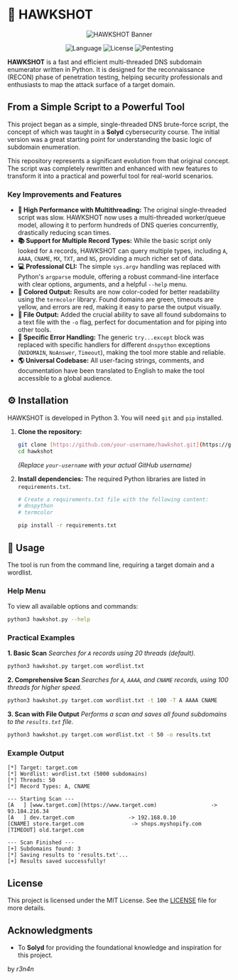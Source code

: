 # 🦅 HAWKSHOT

<p align="center">
  <img alt="HAWKSHOT Banner" src="https://i.imgur.com/zX4kL9i.png">
</p>

<p align="center">
  <img alt="Language" src="https://img.shields.io/badge/Language-Python-blue?style=for-the-badge">
  <img alt="License" src="https://img.shields.io/badge/License-MIT-green?style=for-the-badge">
  <img alt="Pentesting" src="https://img.shields.io/badge/Usage-Pentesting%20%7C%20Recon-red?style=for-the-badge">
</p>

**HAWKSHOT** is a fast and efficient multi-threaded DNS subdomain enumerator written in Python. It is designed for the reconnaissance (RECON) phase of penetration testing, helping security professionals and enthusiasts to map the attack surface of a target domain.

## From a Simple Script to a Powerful Tool

This project began as a simple, single-threaded DNS brute-force script, the concept of which was taught in a **Solyd** cybersecurity course. The initial version was a great starting point for understanding the basic logic of subdomain enumeration.

This repository represents a significant evolution from that original concept. The script was completely rewritten and enhanced with new features to transform it into a practical and powerful tool for real-world scenarios.

### Key Improvements and Features

-   **🚀 High Performance with Multithreading:** The original single-threaded script was slow. HAWKSHOT now uses a multi-threaded worker/queue model, allowing it to perform hundreds of DNS queries concurrently, drastically reducing scan times.
-   **📚 Support for Multiple Record Types:** While the basic script only looked for `A` records, HAWKSHOT can query multiple types, including `A`, `AAAA`, `CNAME`, `MX`, `TXT`, and `NS`, providing a much richer set of data.
-   **💻 Professional CLI:** The simple `sys.argv` handling was replaced with Python's `argparse` module, offering a robust command-line interface with clear options, arguments, and a helpful `--help` menu.
-   **🎨 Colored Output:** Results are now color-coded for better readability using the `termcolor` library. Found domains are green, timeouts are yellow, and errors are red, making it easy to parse the output visually.
-   **💾 File Output:** Added the crucial ability to save all found subdomains to a text file with the `-o` flag, perfect for documentation and for piping into other tools.
-   **🎯 Specific Error Handling:** The generic `try...except` block was replaced with specific handlers for different `dnspython` exceptions (`NXDOMAIN`, `NoAnswer`, `Timeout`), making the tool more stable and reliable.
-   **🌎 Universal Codebase:** All user-facing strings, comments, and documentation have been translated to English to make the tool accessible to a global audience.

## ⚙️ Installation

HAWKSHOT is developed in Python 3. You will need `git` and `pip` installed.

1.  **Clone the repository:**
    ```bash
    git clone [https://github.com/your-username/hawkshot.git](https://github.com/your-username/hawkshot.git)
    cd hawkshot
    ```
    *(Replace `your-username` with your actual GitHub username)*

2.  **Install dependencies:**
    The required Python libraries are listed in `requirements.txt`.
    ```bash
    # Create a requirements.txt file with the following content:
    # dnspython
    # termcolor

    pip install -r requirements.txt
    ```

## 🚀 Usage

The tool is run from the command line, requiring a target domain and a wordlist.

### Help Menu
To view all available options and commands:
```bash
python3 hawkshot.py --help
```

### Practical Examples

**1. Basic Scan**
*Searches for `A` records using 20 threads (default).*

```bash
python3 hawkshot.py target.com wordlist.txt
```

**2. Comprehensive Scan**
*Searches for `A`, `AAAA`, and `CNAME` records, using 100 threads for higher speed.*

```bash
python3 hawkshot.py target.com wordlist.txt -t 100 -T A AAAA CNAME
```

**3. Scan with File Output**
*Performs a scan and saves all found subdomains to the `results.txt` file.*

```bash
python3 hawkshot.py target.com wordlist.txt -t 50 -o results.txt
```

### Example Output

```
[*] Target: target.com
[*] Wordlist: wordlist.txt (5000 subdomains)
[*] Threads: 50
[*] Record Types: A, CNAME

--- Starting Scan ---
[A   ] [www.target.com](https://www.target.com)                 -> 93.184.216.34
[A   ] dev.target.com                 -> 192.168.0.10
[CNAME] store.target.com               -> shops.myshopify.com
[TIMEOUT] old.target.com

--- Scan Finished ---
[+] Subdomains found: 3
[*] Saving results to 'results.txt'...
[+] Results saved successfully!
```

## License

This project is licensed under the MIT License. See the [LICENSE](https://www.google.com/search?q=LICENSE) file for more details.

## Acknowledgments

  - To **Solyd** for providing the foundational knowledge and inspiration for this project.

by _r3n4n_
